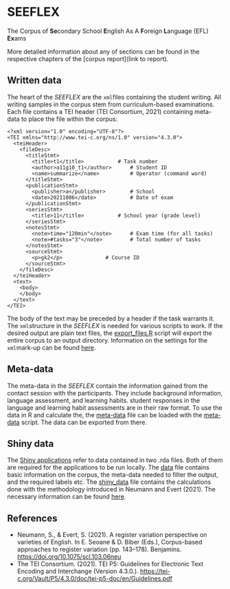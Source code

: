 # SEEFLEX
The Corpus of **Se**condary School **E**nglish As A **F**oreign **L**anguage (EFL) **Ex**ams

More detailed information about any of sections can be found in the respective chapters of the [corpus report](link to report).

## Written data

The heart of the *SEEFLEX* are the ```xml```files containing the student writing. All writing samples in the corpus stem from curriculum-based examinations. Each file contains a TEI header (TEI Consortium, 2021) containing meta-data to place the file within the corpus:

```{xml}
<?xml version="1.0" encoding="UTF-8"?>
<TEI xmlns="http://www.tei-c.org/ns/1.0" version="4.3.0">
  <teiHeader>
    <fileDesc>
      <titleStmt>
        <title>t1</title>			# Task number
        <author>a11g10_t1</author>		# Student ID
        <name>summarize</name>			# Operator (command word)
      </titleStmt>
      <publicationStmt>
        <publisher>a</publisher>		# School
        <date>20211006</date>			# Date of exam
      </publicationStmt>
      <seriesStmt>
        <title>11</title>			# School year (grade level)
      </seriesStmt>
      <notesStmt>
        <note>time="120min"</note>		# Exam time (for all tasks)
        <note>#tasks="3"</note>			# Total number of tasks
      </notesStmt>
      <sourceStmt>
        <p>gk2</p>				# Course ID
      </sourceStmt>
    </fileDesc>
  </teiHeader>
  <text>
    <body>
    </body>
  </text>
</TEI>
```

The body of the text may be preceded by a header if the task warrants it. The `xml`structure in the *SEEFLEX* is needed for various scripts to work. If the desired output are plain text files, the [export_files.R](../code/data_pipeline/export_files.R) script will export the entire corpus to an output directory. Information on the settings for the `xml`mark-up can be found [here](../code/data_pipeline/README.md).


## Meta-data

The meta-data in the *SEEFLEX* contain the information gained from the contact session with the participants. They include background information, language assessment, and learning habits. student responses in the language and learning habit assessments are in their raw format. To use the data in R and calculate the, the [meta-data](meta_data_anon.csv) file can be loaded with the [meta-data](../code/data_pipeline/meta_data.R) script. The data can be exported from there.


## Shiny data

The [Shiny applications](../README.md#L23) refer to data contained in two .rda files. Both of them are required for the applications to be run locally. The [data](20240903_data.rda) file contains basic information on the corpus, the meta-data needed to filter the output, and the required labels etc. The [shiny_data](20240905_shiny_data.rda) file contains the calculations done with the methodology introduced in Neumann and Evert (2021). The necessary information can be found [here](https://www.stephanie-evert.de/PUB/NeumannEvert2021/).


## References

- Neumann, S., & Evert, S. (2021). A register variation perspective on varieties of English. In E. Seoane & D. Biber (Eds.), Corpus-based approaches to register variation (pp. 143–178). Benjamins. https://doi.org/10.1075/scl.103.06neu
- The TEI Consortium. (2021). TEI P5: Guidelines for Electronic Text Encoding and Interchange (Version 4.3.0.). https://tei-c.org/Vault/P5/4.3.0/doc/tei-p5-doc/en/Guidelines.pdf
